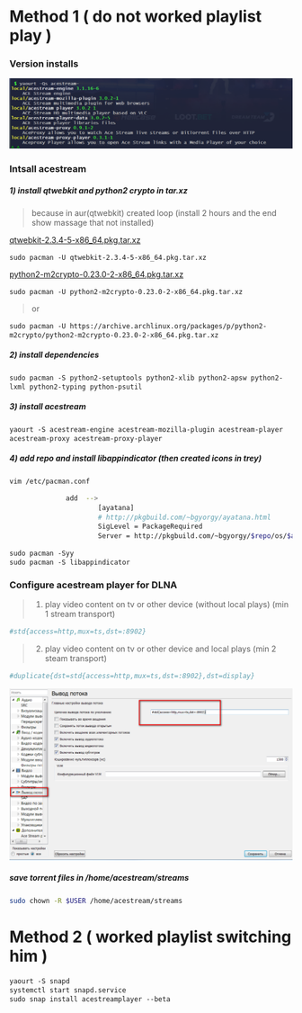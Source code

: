 # Method 1 ( do not worked playlist play )

### Version installs
![](https://github.com/sanekmihailow/My_guide_instructions/blob/master/images/acestream_version.png)

### Intsall acestream
##### 1) install qtwebkit and python2 crypto in tar.xz 
> because in aur(qtwebkit) created loop (install 2 hours and the end show massage that not installed)

[qtwebkit-2.3.4-5-x86_64.pkg.tar.xz](https://drive.google.com/open?id=1Fq7yscyUzmdkF09oBQEkCyCKfbndBL5f)
```nginx
sudo pacman -U qtwebkit-2.3.4-5-x86_64.pkg.tar.xz
```
[python2-m2crypto-0.23.0-2-x86_64.pkg.tar.xz](https://drive.google.com/open?id=1r122pI46Zg2kjPiNtjF2AsuOgpgB9Apk)
```nginx
sudo pacman -U python2-m2crypto-0.23.0-2-x86_64.pkg.tar.xz
```
> or
```nginx
sudo pacman -U https://archive.archlinux.org/packages/p/python2-m2crypto/python2-m2crypto-0.23.0-2-x86_64.pkg.tar.xz
```
##### 2) install dependencies
```nginx
sudo pacman -S python2-setuptools python2-xlib python2-apsw python2-lxml python2-typing python-psutil
```

##### 3) install acestream
```nginx
yaourt -S acestream-engine acestream-mozilla-plugin acestream-player acestream-proxy acestream-proxy-player
```

##### 4) add repo and install libappindicator (then created icons in trey)
```nginx
vim /etc/pacman.conf 
```
```bash
              add  --> 
                      [ayatana]
                      # http://pkgbuild.com/~bgyorgy/ayatana.html
                      SigLevel = PackageRequired
                      Server = http://pkgbuild.com/~bgyorgy/$repo/os/$arch
```                  
```nginx
sudo pacman -Syy
sudo pacman -S libappindicator
```
### Configure acestream player for DLNA
> 1) play video content on tv or other device (without local plays) (min 1 stream transport)
```bash
#std{access=http,mux=ts,dst=:8902}
```
> 2) play video content on tv or other device and local plays (min 2 steam transport)
```bash
#duplicate{dst=std{access=http,mux=ts,dst=:8902},dst=display}
```
![](https://github.com/sanekmihailow/My_guide_instructions/blob/master/images/acestream_transport_dlna.png)

##### save torrent files in /home/acestream/streams
```bash
sudo chown -R $USER /home/acestream/streams
```

# Method 2 ( worked playlist switching him )
```nginx
yaourt -S snapd
systemctl start snapd.service
sudo snap install acestreamplayer --beta
```
